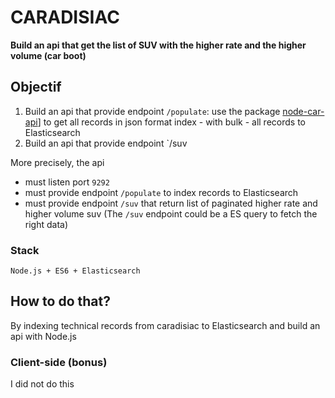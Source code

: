 # CARADISIAC

**Build an api that get the list of SUV with the higher rate and the higher volume (car boot)**

## Objectif 

1. Build an api that provide endpoint `/populate`:
    use the package [node-car-api](https://github.com/92bondstreet/node-car-api)] to get all records in json format
    index - with bulk - all records to Elasticsearch
2. Build an api that provide endpoint `/suv

More precisely, the api

* must listen port `9292`
* must provide endpoint `/populate` to index records to Elasticsearch 
* must provide endpoint `/suv` that return list of paginated higher rate and higher volume suv (The `/suv` endpoint could be a ES query to fetch the right data)

### Stack
```
Node.js + ES6 + Elasticsearch

```
## How to do that?

By indexing technical records from caradisiac to Elasticsearch and build an api with Node.js


### Client-side (bonus)

I did not do this

